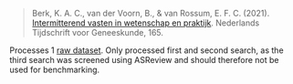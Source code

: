 > Berk, K. A. C., van der Voorn, B., & van Rossum, E. F. C. (2021). [Intermitterend vasten in wetenschap en praktijk][1]. Nederlands Tijdschrift voor Geneeskunde, 165.

Processes 1 [raw dataset][2]. Only processed first and second search, as the third search was screened using ASReview and should therefore not be used for benchmarking.

[1]:	https://www-ntvg-nl.proxy.library.uu.nl/artikelen/intermitterend-vasten-wetenschap-en-praktijk
[2]:	https://osf.io/9x6ca/
